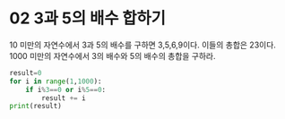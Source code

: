 # 02 3과 5의 배수 합하기
10 미만의 자연수에서 3과 5의 배수를 구하면 3,5,6,9이다. 이들의 총합은 23이다. 1000 미만의 자연수에서 3의 배수와 5의 배수의 총합을 구하라.
```python
result=0
for i in range(1,1000):
    if i%3==0 or i%5==0:
        result += i
print(result)
```